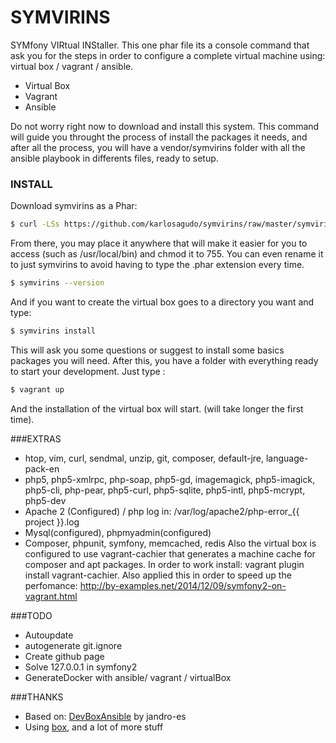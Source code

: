 # SYMVIRINS

SYMfony VIRtual INStaller.
This one phar file its a console command that ask you for the steps in order to configure a complete virtual machine using: virtual box / vagrant / ansible.

  - Virtual Box
  - Vagrant
  - Ansible

Do not worry right now to download and install this system. This command will guide you throught the process of install the packages it needs, and after all the process, you will have a vendor/symvirins folder with all the ansible playbook in differents files, ready to setup.

### INSTALL
Download symvirins as a Phar:

```sh
$ curl -LSs https://github.com/karlosagudo/symvirins/raw/master/symvirins.phar
```

From there, you may place it anywhere that will make it easier for you to access (such as /usr/local/bin) and chmod it to 755.
You can even rename it to just symvirins to avoid having to type the .phar extension every time.

```sh
$ symvirins --version
```

And if you want to create the virtual box goes to a directory you want and type:
```sh
$ symvirins install
```

This will ask you some questions or suggest to install some basics packages you will need.
After this, you have a folder with everything ready to start your development.
Just type :
```sh
$ vagrant up
```
And the installation of the virtual box will start. (will take longer the first time).

###EXTRAS
  - htop, vim, curl, sendmal, unzip, git, composer, default-jre, language-pack-en
  - php5, php5-xmlrpc, php-soap, php5-gd, imagemagick, php5-imagick, php5-cli, php-pear, php5-curl, php5-sqlite, php5-intl, php5-mcrypt, php5-dev
  - Apache 2 (Configured) / php log in: /var/log/apache2/php-error_{{ project }}.log
  - Mysql(configured), phpmyadmin(configured)
  - Composer, phpunit, symfony, memcached, redis
Also the virtual box is configured to use vagrant-cachier that generates a machine cache for composer and apt packages.
In order to work install: vagrant plugin install vagrant-cachier.
Also applied this in order to speed up the perfomance: http://by-examples.net/2014/12/09/symfony2-on-vagrant.html


###TODO
   - Autoupdate
   - autogenerate git.ignore
   - Create github page
   - Solve 127.0.0.1 in symfony2 
   - GenerateDocker with ansible/ vagrant / virtualBox

###THANKS
* Based on: [DevBoxAnsible] by jandro-es
* Using [box], and a lot of more stuff


[box]:http://box-project.org/
[DevBoxAnsible]:https://github.com/jandro-es/DevBoxAnsible